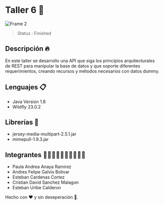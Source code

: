 #  Taller 6 🍂

![Frame 2](https://user-images.githubusercontent.com/71273441/117227436-6858ea00-addc-11eb-8f09-59d526961b68.png)

> Status : Finished 

## Descripción 🔥
En este taller se desarrollo una API que siga los principios arquitecturales de REST para manipular la base de datos y que soporte diferentes requerimientos, creando recursos y métodos necesarios con datos dummy.

## Lenguajes 📋
- Java Version 1.8
- Wildfly 23.0.2

## Librerías 📖
- jersey-media-multipart-2.5.1.jar
- mimepull-1.9.3.jar

## Integrantes 🧑🏼‍🤝‍🧑🏻🧑🏼‍🤝‍🧑🏻
* Paula Andrea Anaya Ramirez 
* Andres Felipe Galvis Bolivar 
* Esteban Cardenas Cortez  
* Cristian David Sanchez Malagon 
* Esteban Uribe Calderon 


Hecho con ❤️ y sin deseperación 🚀.
